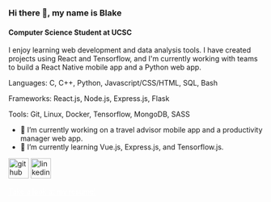 ### Hi there 👋, my name is Blake
#### Computer Science Student at UCSC
I enjoy learning web development and data analysis tools. I have created projects using React and Tensorflow, and I'm currently working with teams to build a React Native mobile app and a Python web app.

Languages: C, C++, Python, Javascript/CSS/HTML, SQL, Bash

Frameworks: React.js, Node.js, Express.js, Flask

Tools: Git, Linux, Docker, Tensorflow, MongoDB, SASS


- 🔭 I’m currently working on a travel advisor mobile app and a productivity manager web app. 
- 🌱 I’m currently learning Vue.js, Express.js, and Tensorflow.js. 


[<img src='https://cdn.jsdelivr.net/npm/simple-icons@3.0.1/icons/github.svg' alt='github' height='40'>](https://github.com/Blake-Dowling)  [<img src='https://cdn.jsdelivr.net/npm/simple-icons@3.0.1/icons/linkedin.svg' alt='linkedin' height='40'>](https://www.linkedin.com/in/Blake-Dowling/)  

<a href="https://blake-dowling.github.io/#resume" style="color: white;">Take a look at my resume!</a>
